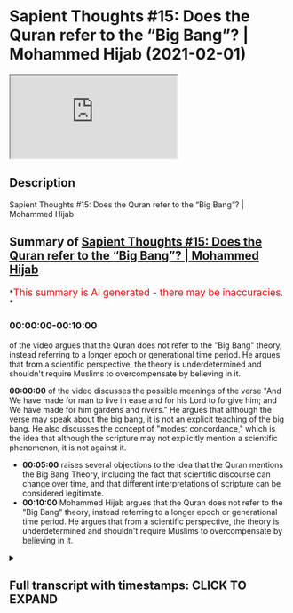 # Sapient Thoughts #15: Does the Quran refer to the “Big Bang”? | Mohammed Hijab (2021-02-01)

<iframe loading='lazy' allow='autoplay' src='https://www.youtube.com/embed/FPZ57LCYLqQ'></iframe>

## Description

Sapient Thoughts #15: Does the Quran refer to the “Big Bang”? | Mohammed Hijab

## Summary of [Sapient Thoughts #15: Does the Quran refer to the “Big Bang”? | Mohammed Hijab](https://www.youtube.com/watch?v=FPZ57LCYLqQ)

*<span style="color:red; font-size:125%">This summary is AI generated - there may be inaccuracies</span>. *

### <a onclick="modifyYTiframeseektime('0')">00:00:00-00:10:00</a>

of the video argues that the Quran does not refer to the "Big Bang" theory, instead referring to a longer epoch or generational time period. He argues that from a scientific perspective, the theory is underdetermined and shouldn't require Muslims to overcompensate by believing in it.

**<a onclick="modifyYTiframeseektime('0')">00:00:00</a>** of the video discusses the possible meanings of the verse "And We have made for man to live in ease and for his Lord to forgive him; and We have made for him gardens and rivers." He argues that although the verse may speak about the big bang, it is not an explicit teaching of the big bang. He also discusses the concept of "modest concordance," which is the idea that although the scripture may not explicitly mention a scientific phenomenon, it is not against it.

* **<a onclick="modifyYTiframeseektime('300')">00:05:00</a>** raises several objections to the idea that the Quran mentions the Big Bang Theory, including the fact that scientific discourse can change over time, and that different interpretations of scripture can be considered legitimate.
* **<a onclick="modifyYTiframeseektime('600')">00:10:00</a>** Mohammed Hijab argues that the Quran does not refer to the "Big Bang" theory, instead referring to a longer epoch or generational time period. He argues that from a scientific perspective, the theory is underdetermined and shouldn't require Muslims to overcompensate by believing in it.

<details><summary><h2>Full transcript with timestamps: CLICK TO EXPAND</h2></summary>

<a onclick="modifyYTiframeseektime('2')">0:00:02</a> Music  
<a onclick="modifyYTiframeseektime('12')">0:00:12</a> and welcome to another episode of  
<a onclick="modifyYTiframeseektime('14')">0:00:14</a> sapient thoughts where we discuss  
<a onclick="modifyYTiframeseektime('15')">0:00:15</a> theo philosophical issues where we  
<a onclick="modifyYTiframeseektime('17')">0:00:17</a> refute those arguments of the detractors  
<a onclick="modifyYTiframeseektime('19')">0:00:19</a> of islam  
<a onclick="modifyYTiframeseektime('20')">0:00:20</a> in addition to making our own arguments  
<a onclick="modifyYTiframeseektime('22')">0:00:22</a> for the veracity of islam  
<a onclick="modifyYTiframeseektime('24')">0:00:24</a> today inshallah we're going to be  
<a onclick="modifyYTiframeseektime('25')">0:00:25</a> talking about the big bang and whether  
<a onclick="modifyYTiframeseektime('27')">0:00:27</a> or not the quran  
<a onclick="modifyYTiframeseektime('28')">0:00:28</a> talks about the big bang or actively  
<a onclick="modifyYTiframeseektime('30')">0:00:30</a> teaches the big bang  
<a onclick="modifyYTiframeseektime('32')">0:00:32</a> and of course this is a ubiquitous kind  
<a onclick="modifyYTiframeseektime('34')">0:00:34</a> of claim that you find  
<a onclick="modifyYTiframeseektime('35')">0:00:35</a> with those who espouse the scientific  
<a onclick="modifyYTiframeseektime('37')">0:00:37</a> miracles narrative  
<a onclick="modifyYTiframeseektime('38')">0:00:38</a> both in the western world in the  
<a onclick="modifyYTiframeseektime('40')">0:00:40</a> english-speaking world and of course the  
<a onclick="modifyYTiframeseektime('42')">0:00:42</a> middle east as well i'm sure in other  
<a onclick="modifyYTiframeseektime('43')">0:00:43</a> parts of the world  
<a onclick="modifyYTiframeseektime('45')">0:00:45</a> that i don't have access to  
<a onclick="modifyYTiframeseektime('46')">0:00:46</a> unfortunately because my language skills  
<a onclick="modifyYTiframeseektime('48')">0:00:48</a> are limited  
<a onclick="modifyYTiframeseektime('49')">0:00:49</a> but let's say let's answer this question  
<a onclick="modifyYTiframeseektime('52')">0:00:52</a> the question of whether the quran or not  
<a onclick="modifyYTiframeseektime('54')">0:00:54</a> actively speaks about the big bang  
<a onclick="modifyYTiframeseektime('56')">0:00:56</a> before we do this though  
<a onclick="modifyYTiframeseektime('57')">0:00:57</a> i think it's very important to note that  
<a onclick="modifyYTiframeseektime('60')">0:01:00</a> here at sapiens institute we think that  
<a onclick="modifyYTiframeseektime('62')">0:01:02</a> the most sophisticated  
<a onclick="modifyYTiframeseektime('64')">0:01:04</a> way of dealing with the quran in in so  
<a onclick="modifyYTiframeseektime('67')">0:01:07</a> much as  
<a onclick="modifyYTiframeseektime('67')">0:01:07</a> it talks about the naturalistic  
<a onclick="modifyYTiframeseektime('69')">0:01:09</a> phenomena of the world  
<a onclick="modifyYTiframeseektime('70')">0:01:10</a> is to apply a multi-layered approach and  
<a onclick="modifyYTiframeseektime('73')">0:01:13</a> this approach really says that the quran  
<a onclick="modifyYTiframeseektime('75')">0:01:15</a> speaks in a simple and concise yet  
<a onclick="modifyYTiframeseektime('77')">0:01:17</a> powerful and rich  
<a onclick="modifyYTiframeseektime('78')">0:01:18</a> way which communicates with different  
<a onclick="modifyYTiframeseektime('81')">0:01:21</a> audiences from  
<a onclick="modifyYTiframeseektime('82')">0:01:22</a> the 7th century all the way through to  
<a onclick="modifyYTiframeseektime('84')">0:01:24</a> the 21st century  
<a onclick="modifyYTiframeseektime('86')">0:01:26</a> and it also says that when we're looking  
<a onclick="modifyYTiframeseektime('88')">0:01:28</a> at verses  
<a onclick="modifyYTiframeseektime('90')">0:01:30</a> when we're looking at verses we need to  
<a onclick="modifyYTiframeseektime('91')">0:01:31</a> allow ambiguities to  
<a onclick="modifyYTiframeseektime('94')">0:01:34</a> to remain as ambiguities in other words  
<a onclick="modifyYTiframeseektime('96')">0:01:36</a> picking one  
<a onclick="modifyYTiframeseektime('98')">0:01:38</a> of many different interpretations and  
<a onclick="modifyYTiframeseektime('99')">0:01:39</a> claiming that this is a scientific  
<a onclick="modifyYTiframeseektime('100')">0:01:40</a> miracle is a limitation  
<a onclick="modifyYTiframeseektime('102')">0:01:42</a> now obviously this method requires or  
<a onclick="modifyYTiframeseektime('104')">0:01:44</a> the multi-layered method requires a  
<a onclick="modifyYTiframeseektime('106')">0:01:46</a> video in its own right it deserves  
<a onclick="modifyYTiframeseektime('108')">0:01:48</a> uh more attention and of course we're  
<a onclick="modifyYTiframeseektime('109')">0:01:49</a> gonna we're gonna do that  
<a onclick="modifyYTiframeseektime('111')">0:01:51</a> but for the purposes of today we're not  
<a onclick="modifyYTiframeseektime('113')">0:01:53</a> going to be  
<a onclick="modifyYTiframeseektime('114')">0:01:54</a> going into much depth uh however there's  
<a onclick="modifyYTiframeseektime('116')">0:01:56</a> one more thing i think  
<a onclick="modifyYTiframeseektime('117')">0:01:57</a> is important to put forward in terms of  
<a onclick="modifyYTiframeseektime('119')">0:01:59</a> conceptual analysis  
<a onclick="modifyYTiframeseektime('121')">0:02:01</a> which is david schatz his conception or  
<a onclick="modifyYTiframeseektime('124')">0:02:04</a> compartmentalization of concordance into  
<a onclick="modifyYTiframeseektime('127')">0:02:07</a> two different types now what is  
<a onclick="modifyYTiframeseektime('128')">0:02:08</a> concordism  
<a onclick="modifyYTiframeseektime('129')">0:02:09</a> concordism loosely defined is uh  
<a onclick="modifyYTiframeseektime('132')">0:02:12</a> the propensity of a scripture whether  
<a onclick="modifyYTiframeseektime('135')">0:02:15</a> it's the bible or the quran or whatever  
<a onclick="modifyYTiframeseektime('137')">0:02:17</a> to be in agreement with science or to  
<a onclick="modifyYTiframeseektime('139')">0:02:19</a> actually actively teach science now  
<a onclick="modifyYTiframeseektime('141')">0:02:21</a> david chats divides it into two  
<a onclick="modifyYTiframeseektime('142')">0:02:22</a> different things  
<a onclick="modifyYTiframeseektime('143')">0:02:23</a> he refers to as bold concordism and  
<a onclick="modifyYTiframeseektime('145')">0:02:25</a> modest concordism  
<a onclick="modifyYTiframeseektime('146')">0:02:26</a> so bold concordism is really the  
<a onclick="modifyYTiframeseektime('149')">0:02:29</a> postulation that the scripture is  
<a onclick="modifyYTiframeseektime('151')">0:02:31</a> actively speaking about said  
<a onclick="modifyYTiframeseektime('153')">0:02:33</a> scientific phenomena and modest  
<a onclick="modifyYTiframeseektime('155')">0:02:35</a> concordism is that the scripture  
<a onclick="modifyYTiframeseektime('156')">0:02:36</a> may not speak about it in such explicit  
<a onclick="modifyYTiframeseektime('159')">0:02:39</a> terms  
<a onclick="modifyYTiframeseektime('159')">0:02:39</a> but indeed uh is not against it in such  
<a onclick="modifyYTiframeseektime('162')">0:02:42</a> explicit terms  
<a onclick="modifyYTiframeseektime('164')">0:02:44</a> whatever said phenomena is i think the  
<a onclick="modifyYTiframeseektime('166')">0:02:46</a> modest concordance position  
<a onclick="modifyYTiframeseektime('168')">0:02:48</a> is much more tenable from a  
<a onclick="modifyYTiframeseektime('170')">0:02:50</a> hermeneutical and executive perspective  
<a onclick="modifyYTiframeseektime('172')">0:02:52</a> now let's move on to this uh this big  
<a onclick="modifyYTiframeseektime('174')">0:02:54</a> bang example and  
<a onclick="modifyYTiframeseektime('176')">0:02:56</a> and look at the verses so obviously this  
<a onclick="modifyYTiframeseektime('178')">0:02:58</a> is chapter number 21 verse number 30  
<a onclick="modifyYTiframeseektime('180')">0:03:00</a> where allah says you know that the unit  
<a onclick="modifyYTiframeseektime('183')">0:03:03</a> the heavens and the earth  
<a onclick="modifyYTiframeseektime('186')">0:03:06</a> they were both one piece so we separated  
<a onclick="modifyYTiframeseektime('188')">0:03:08</a> them this is a loose translation and  
<a onclick="modifyYTiframeseektime('190')">0:03:10</a> it's a very legitimate translation  
<a onclick="modifyYTiframeseektime('192')">0:03:12</a> because if you look at  
<a onclick="modifyYTiframeseektime('193')">0:03:13</a> the exegetes like tabari and even kefir  
<a onclick="modifyYTiframeseektime('195')">0:03:15</a> and  
<a onclick="modifyYTiframeseektime('196')">0:03:16</a> all of these major kind of exegetes of  
<a onclick="modifyYTiframeseektime('198')">0:03:18</a> the past  
<a onclick="modifyYTiframeseektime('199')">0:03:19</a> and obviously also the arabic language  
<a onclick="modifyYTiframeseektime('202')">0:03:22</a> and  
<a onclick="modifyYTiframeseektime('203')">0:03:23</a> literally just means for something to be  
<a onclick="modifyYTiframeseektime('206')">0:03:26</a> together  
<a onclick="modifyYTiframeseektime('207')">0:03:27</a> and for them to be separated however  
<a onclick="modifyYTiframeseektime('210')">0:03:30</a> when you look at what these exegetes say  
<a onclick="modifyYTiframeseektime('211')">0:03:31</a> they do actually  
<a onclick="modifyYTiframeseektime('214')">0:03:34</a> expound on different types of meaning so  
<a onclick="modifyYTiframeseektime('216')">0:03:36</a> for example yes it does say that the  
<a onclick="modifyYTiframeseektime('218')">0:03:38</a> heavens and the earth were together and  
<a onclick="modifyYTiframeseektime('219')">0:03:39</a> then we cleared them asunder or have we  
<a onclick="modifyYTiframeseektime('221')">0:03:41</a> separated them or whatever you want to  
<a onclick="modifyYTiframeseektime('223')">0:03:43</a> translate it but they also say  
<a onclick="modifyYTiframeseektime('226')">0:03:46</a> that this could mean that this is when  
<a onclick="modifyYTiframeseektime('228')">0:03:48</a> the uh  
<a onclick="modifyYTiframeseektime('229')">0:03:49</a> the same or the skies started to rain  
<a onclick="modifyYTiframeseektime('232')">0:03:52</a> and when the  
<a onclick="modifyYTiframeseektime('233')">0:03:53</a> uh grounds started to produce vegetation  
<a onclick="modifyYTiframeseektime('236')">0:03:56</a> this is another exegesis that is  
<a onclick="modifyYTiframeseektime('238')">0:03:58</a> of the same verse and many of the salaf  
<a onclick="modifyYTiframeseektime('240')">0:04:00</a> and many of those medieval commentators  
<a onclick="modifyYTiframeseektime('242')">0:04:02</a> took this as the as the primary meaning  
<a onclick="modifyYTiframeseektime('244')">0:04:04</a> in fact and that is why  
<a onclick="modifyYTiframeseektime('246')">0:04:06</a> uh the next verse talks about we have  
<a onclick="modifyYTiframeseektime('248')">0:04:08</a> made for more to every living thing that  
<a onclick="modifyYTiframeseektime('249')">0:04:09</a> says it makes more sense in that sense  
<a onclick="modifyYTiframeseektime('251')">0:04:11</a> but we will leave both of those  
<a onclick="modifyYTiframeseektime('253')">0:04:13</a> interpretations as valid interpretations  
<a onclick="modifyYTiframeseektime('256')">0:04:16</a> now those interpretations and more have  
<a onclick="modifyYTiframeseektime('259')">0:04:19</a> been said about this verse  
<a onclick="modifyYTiframeseektime('260')">0:04:20</a> so to choose one of them are we  
<a onclick="modifyYTiframeseektime('262')">0:04:22</a> justified in choosing one of them  
<a onclick="modifyYTiframeseektime('264')">0:04:24</a> because the  
<a onclick="modifyYTiframeseektime('264')">0:04:24</a> dominant scientific theory of the day  
<a onclick="modifyYTiframeseektime('268')">0:04:28</a> is espouses or is closer to that one of  
<a onclick="modifyYTiframeseektime('271')">0:04:31</a> them  
<a onclick="modifyYTiframeseektime('272')">0:04:32</a> i think we should be more reserved and  
<a onclick="modifyYTiframeseektime('274')">0:04:34</a> conservative with this because quite  
<a onclick="modifyYTiframeseektime('275')">0:04:35</a> frankly  
<a onclick="modifyYTiframeseektime('276')">0:04:36</a> of all the different kinds of sciences  
<a onclick="modifyYTiframeseektime('278')">0:04:38</a> that are out there you could argue  
<a onclick="modifyYTiframeseektime('279')">0:04:39</a> making  
<a onclick="modifyYTiframeseektime('280')">0:04:40</a> a strong argument that physics and  
<a onclick="modifyYTiframeseektime('282')">0:04:42</a> especially astronomy is the most  
<a onclick="modifyYTiframeseektime('284')">0:04:44</a> volatile in terms of change i mean  
<a onclick="modifyYTiframeseektime('286')">0:04:46</a> paradigm shifts  
<a onclick="modifyYTiframeseektime('287')">0:04:47</a> we know not only the newtonian to  
<a onclick="modifyYTiframeseektime('289')">0:04:49</a> einsteinian shift but all kinds of  
<a onclick="modifyYTiframeseektime('291')">0:04:51</a> theories have been  
<a onclick="modifyYTiframeseektime('292')">0:04:52</a> elaborated upon in the last hundred  
<a onclick="modifyYTiframeseektime('294')">0:04:54</a> years in science and astronomy i mean  
<a onclick="modifyYTiframeseektime('296')">0:04:56</a> string theory oscillating universe  
<a onclick="modifyYTiframeseektime('298')">0:04:58</a> eternal universes i mean you can see  
<a onclick="modifyYTiframeseektime('300')">0:05:00</a> from the from the writings of some of  
<a onclick="modifyYTiframeseektime('302')">0:05:02</a> the  
<a onclick="modifyYTiframeseektime('302')">0:05:02</a> most prominent scientists that we have  
<a onclick="modifyYTiframeseektime('303')">0:05:03</a> like roger penrose for example and in 10  
<a onclick="modifyYTiframeseektime('306')">0:05:06</a> or 20 years he changes his mind on very  
<a onclick="modifyYTiframeseektime('308')">0:05:08</a> foundational issues when it comes to  
<a onclick="modifyYTiframeseektime('309')">0:05:09</a> cosmology  
<a onclick="modifyYTiframeseektime('310')">0:05:10</a> therefore to pin you know a verse in the  
<a onclick="modifyYTiframeseektime('313')">0:05:13</a> quran  
<a onclick="modifyYTiframeseektime('314')">0:05:14</a> on the changing and courageable and  
<a onclick="modifyYTiframeseektime('319')">0:05:19</a> moving if you like scientific discourse  
<a onclick="modifyYTiframeseektime('322')">0:05:22</a> i think is quite dangerous because  
<a onclick="modifyYTiframeseektime('323')">0:05:23</a> what if in 50 years in 70 years or 100  
<a onclick="modifyYTiframeseektime('326')">0:05:26</a> years  
<a onclick="modifyYTiframeseektime('327')">0:05:27</a> the dominant cosmology is different and  
<a onclick="modifyYTiframeseektime('330')">0:05:30</a> that is a  
<a onclick="modifyYTiframeseektime('330')">0:05:30</a> very plausible scientific possibility  
<a onclick="modifyYTiframeseektime('333')">0:05:33</a> it's extremely plausible for the  
<a onclick="modifyYTiframeseektime('335')">0:05:35</a> dominant  
<a onclick="modifyYTiframeseektime('336')">0:05:36</a> cosmology to have shifted and for this  
<a onclick="modifyYTiframeseektime('338')">0:05:38</a> reason this for me defines another  
<a onclick="modifyYTiframeseektime('340')">0:05:40</a> limitation of saying that the quran  
<a onclick="modifyYTiframeseektime('342')">0:05:42</a> talks about the big bang theory  
<a onclick="modifyYTiframeseektime('344')">0:05:44</a> which is that okay if you if you're  
<a onclick="modifyYTiframeseektime('346')">0:05:46</a> saying this today let's see if you  
<a onclick="modifyYTiframeseektime('348')">0:05:48</a> remain consistent  
<a onclick="modifyYTiframeseektime('348')">0:05:48</a> maybe if your grandchildren remain  
<a onclick="modifyYTiframeseektime('350')">0:05:50</a> consistent that have the same  
<a onclick="modifyYTiframeseektime('352')">0:05:52</a> methodology where all of these western  
<a onclick="modifyYTiframeseektime('355')">0:05:55</a> scientists  
<a onclick="modifyYTiframeseektime('356')">0:05:56</a> are now changing their mind and it  
<a onclick="modifyYTiframeseektime('358')">0:05:58</a> becomes an oscillating theory  
<a onclick="modifyYTiframeseektime('359')">0:05:59</a> and then maybe you go to another  
<a onclick="modifyYTiframeseektime('361')">0:06:01</a> interpretation but this movement  
<a onclick="modifyYTiframeseektime('364')">0:06:04</a> of science and also the fact that there  
<a onclick="modifyYTiframeseektime('365')">0:06:05</a> are different interpretations  
<a onclick="modifyYTiframeseektime('368')">0:06:08</a> kind of says to me that we shouldn't be  
<a onclick="modifyYTiframeseektime('370')">0:06:10</a> cherry-picking verses and trying to make  
<a onclick="modifyYTiframeseektime('372')">0:06:12</a> them match  
<a onclick="modifyYTiframeseektime('373')">0:06:13</a> you know the interpretations match with  
<a onclick="modifyYTiframeseektime('374')">0:06:14</a> modern-day scientific phenomena  
<a onclick="modifyYTiframeseektime('376')">0:06:16</a> because if we do that we're actually  
<a onclick="modifyYTiframeseektime('378')">0:06:18</a> outlining a failed  
<a onclick="modifyYTiframeseektime('380')">0:06:20</a> hermeneutic and we are actually  
<a onclick="modifyYTiframeseektime('382')">0:06:22</a> justifying for those  
<a onclick="modifyYTiframeseektime('384')">0:06:24</a> individuals who are attacking islam the  
<a onclick="modifyYTiframeseektime('386')">0:06:26</a> detractors of islam  
<a onclick="modifyYTiframeseektime('387')">0:06:27</a> who use one of many interpretations  
<a onclick="modifyYTiframeseektime('390')">0:06:30</a> which might be unscientific and  
<a onclick="modifyYTiframeseektime('391')">0:06:31</a> legitimate through the language  
<a onclick="modifyYTiframeseektime('393')">0:06:33</a> that this is a legitimate recourse so if  
<a onclick="modifyYTiframeseektime('396')">0:06:36</a> we're saying that we will  
<a onclick="modifyYTiframeseektime('397')">0:06:37</a> we'll take one of many different  
<a onclick="modifyYTiframeseektime('398')">0:06:38</a> interpretations and now we're going to  
<a onclick="modifyYTiframeseektime('399')">0:06:39</a> elaborate upon that  
<a onclick="modifyYTiframeseektime('401')">0:06:41</a> then that what that does is it opens a  
<a onclick="modifyYTiframeseektime('402')">0:06:42</a> can of worms because now  
<a onclick="modifyYTiframeseektime('404')">0:06:44</a> the uh the detractor or anti-muslim  
<a onclick="modifyYTiframeseektime('406')">0:06:46</a> apologist is well  
<a onclick="modifyYTiframeseektime('408')">0:06:48</a> justified in saying that according to  
<a onclick="modifyYTiframeseektime('409')">0:06:49</a> the quran the heaven oh sorry the earth  
<a onclick="modifyYTiframeseektime('412')">0:06:52</a> was created before the heaven for  
<a onclick="modifyYTiframeseektime('413')">0:06:53</a> example  
<a onclick="modifyYTiframeseektime('414')">0:06:54</a> and this is the opinion of this person  
<a onclick="modifyYTiframeseektime('415')">0:06:55</a> and that that person  
<a onclick="modifyYTiframeseektime('417')">0:06:57</a> will will come back and say well hold on  
<a onclick="modifyYTiframeseektime('418')">0:06:58</a> the opinion of the other person and that  
<a onclick="modifyYTiframeseektime('419')">0:06:59</a> person  
<a onclick="modifyYTiframeseektime('420')">0:07:00</a> is opposite to that well they'll say  
<a onclick="modifyYTiframeseektime('422')">0:07:02</a> well hold on you have justified to  
<a onclick="modifyYTiframeseektime('424')">0:07:04</a> yourself  
<a onclick="modifyYTiframeseektime('425')">0:07:05</a> taking an ambiguous verse and and saying  
<a onclick="modifyYTiframeseektime('428')">0:07:08</a> that it means this  
<a onclick="modifyYTiframeseektime('429')">0:07:09</a> when there are these other alternate  
<a onclick="modifyYTiframeseektime('430')">0:07:10</a> linguistic alternatives and exegetical  
<a onclick="modifyYTiframeseektime('432')">0:07:12</a> alternatives  
<a onclick="modifyYTiframeseektime('433')">0:07:13</a> so why are we not within our rights to  
<a onclick="modifyYTiframeseektime('436')">0:07:16</a> choose unscientific  
<a onclick="modifyYTiframeseektime('437')">0:07:17</a> interpretations and say this is what it  
<a onclick="modifyYTiframeseektime('439')">0:07:19</a> means well in fact this  
<a onclick="modifyYTiframeseektime('441')">0:07:21</a> whole idea of using ambiguous verses  
<a onclick="modifyYTiframeseektime('444')">0:07:24</a> which have more than one interpretation  
<a onclick="modifyYTiframeseektime('446')">0:07:26</a> and running with it is exactly the  
<a onclick="modifyYTiframeseektime('448')">0:07:28</a> opposite  
<a onclick="modifyYTiframeseektime('449')">0:07:29</a> exactly the opposite of what allah tells  
<a onclick="modifyYTiframeseektime('451')">0:07:31</a> us  
<a onclick="modifyYTiframeseektime('457')">0:07:37</a> that there are this chapter three verse  
<a onclick="modifyYTiframeseektime('458')">0:07:38</a> seven it says that this book has  
<a onclick="modifyYTiframeseektime('460')">0:07:40</a> verses which are foundational and others  
<a onclick="modifyYTiframeseektime('462')">0:07:42</a> which  
<a onclick="modifyYTiframeseektime('467')">0:07:47</a> for those people who have swerving in  
<a onclick="modifyYTiframeseektime('469')">0:07:49</a> their hearts or some kind of deviance in  
<a onclick="modifyYTiframeseektime('471')">0:07:51</a> their hearts they will choose  
<a onclick="modifyYTiframeseektime('473')">0:07:53</a> yes those interpretations that they  
<a onclick="modifyYTiframeseektime('477')">0:07:57</a> which are ambiguous and they don't know  
<a onclick="modifyYTiframeseektime('479')">0:07:59</a> what the the verse goes on to say they  
<a onclick="modifyYTiframeseektime('481')">0:08:01</a> don't know what these interpret no one  
<a onclick="modifyYTiframeseektime('482')">0:08:02</a> knows  
<a onclick="modifyYTiframeseektime('483')">0:08:03</a> what these the interpretation actually  
<a onclick="modifyYTiframeseektime('485')">0:08:05</a> definitely definitively means except for  
<a onclick="modifyYTiframeseektime('487')">0:08:07</a> allah  
<a onclick="modifyYTiframeseektime('487')">0:08:07</a> and some say well also those who are  
<a onclick="modifyYTiframeseektime('490')">0:08:10</a> very  
<a onclick="modifyYTiframeseektime('490')">0:08:10</a> grounded in knowledge and some say no  
<a onclick="modifyYTiframeseektime('493')">0:08:13</a> not even those because the sentence  
<a onclick="modifyYTiframeseektime('494')">0:08:14</a> starts  
<a onclick="modifyYTiframeseektime('495')">0:08:15</a> and that's another discussion but the  
<a onclick="modifyYTiframeseektime('496')">0:08:16</a> idea is that choosing one of many  
<a onclick="modifyYTiframeseektime('498')">0:08:18</a> different  
<a onclick="modifyYTiframeseektime('499')">0:08:19</a> interpretations and insisting that this  
<a onclick="modifyYTiframeseektime('501')">0:08:21</a> is what the quran says  
<a onclick="modifyYTiframeseektime('503')">0:08:23</a> is not the the sophisticated  
<a onclick="modifyYTiframeseektime('505')">0:08:25</a> hermeneutical method  
<a onclick="modifyYTiframeseektime('506')">0:08:26</a> and in fact it can go into what  
<a onclick="modifyYTiframeseektime('510')">0:08:30</a> you may say about allah which you don't  
<a onclick="modifyYTiframeseektime('512')">0:08:32</a> know it may go into that  
<a onclick="modifyYTiframeseektime('514')">0:08:34</a> or it could go into what the prophet  
<a onclick="modifyYTiframeseektime('515')">0:08:35</a> says  
<a onclick="modifyYTiframeseektime('518')">0:08:38</a> whoever lies about me intentionally then  
<a onclick="modifyYTiframeseektime('520')">0:08:40</a> let him prepare his sea in the hell fire  
<a onclick="modifyYTiframeseektime('522')">0:08:42</a> where you know that there are other  
<a onclick="modifyYTiframeseektime('523')">0:08:43</a> interpretations but you're intentionally  
<a onclick="modifyYTiframeseektime('525')">0:08:45</a> choosing one  
<a onclick="modifyYTiframeseektime('526')">0:08:46</a> so you can fit it with a particular  
<a onclick="modifyYTiframeseektime('527')">0:08:47</a> narrative and so this is problematic so  
<a onclick="modifyYTiframeseektime('531')">0:08:51</a> from all of those perspectives and that  
<a onclick="modifyYTiframeseektime('533')">0:08:53</a> you have  
<a onclick="modifyYTiframeseektime('534')">0:08:54</a> changing science that it's a  
<a onclick="modifyYTiframeseektime('536')">0:08:56</a> cherry-picking approach  
<a onclick="modifyYTiframeseektime('537')">0:08:57</a> that you know it's limited and you know  
<a onclick="modifyYTiframeseektime('540')">0:09:00</a> you could even say one of the possible  
<a onclick="modifyYTiframeseektime('541')">0:09:01</a> assumptions i'm not saying it's a  
<a onclick="modifyYTiframeseektime('542')">0:09:02</a> definitive or something  
<a onclick="modifyYTiframeseektime('543')">0:09:03</a> is that if it is talking about the big  
<a onclick="modifyYTiframeseektime('545')">0:09:05</a> bang if let's say that chapter 21 verse  
<a onclick="modifyYTiframeseektime('548')">0:09:08</a> number 30  
<a onclick="modifyYTiframeseektime('548')">0:09:08</a> is talking about the big bang if it is  
<a onclick="modifyYTiframeseektime('551')">0:09:11</a> talking about the big bang  
<a onclick="modifyYTiframeseektime('552')">0:09:12</a> does that mean to say that those people  
<a onclick="modifyYTiframeseektime('554')">0:09:14</a> in the 7th century who had no knowledge  
<a onclick="modifyYTiframeseektime('556')">0:09:16</a> of astronomy  
<a onclick="modifyYTiframeseektime('556')">0:09:16</a> would have had this verse or the meaning  
<a onclick="modifyYTiframeseektime('559')">0:09:19</a> of this veil to them  
<a onclick="modifyYTiframeseektime('560')">0:09:20</a> like they wouldn't understand the  
<a onclick="modifyYTiframeseektime('562')">0:09:22</a> implications of the big bang and so this  
<a onclick="modifyYTiframeseektime('564')">0:09:24</a> verse would  
<a onclick="modifyYTiframeseektime('564')">0:09:24</a> be meaningless or very very close to  
<a onclick="modifyYTiframeseektime('567')">0:09:27</a> being meaningless to them  
<a onclick="modifyYTiframeseektime('568')">0:09:28</a> so that would be a yani this this could  
<a onclick="modifyYTiframeseektime('571')">0:09:31</a> be something which is also damaging  
<a onclick="modifyYTiframeseektime('573')">0:09:33</a> the truth of the matter is this verse  
<a onclick="modifyYTiframeseektime('575')">0:09:35</a> does indicate to us that there was some  
<a onclick="modifyYTiframeseektime('577')">0:09:37</a> kind of separation  
<a onclick="modifyYTiframeseektime('578')">0:09:38</a> but we don't know allah what exactly  
<a onclick="modifyYTiframeseektime('580')">0:09:40</a> cosmologically it's talking  
<a onclick="modifyYTiframeseektime('582')">0:09:42</a> about and similarly  
<a onclick="modifyYTiframeseektime('586')">0:09:46</a> you know the the heaven we have in  
<a onclick="modifyYTiframeseektime('588')">0:09:48</a> chapter 51 of the quran the heaven we  
<a onclick="modifyYTiframeseektime('589')">0:09:49</a> have created it with power  
<a onclick="modifyYTiframeseektime('591')">0:09:51</a> and we we are steadily expanding it now  
<a onclick="modifyYTiframeseektime('593')">0:09:53</a> yes there are some people  
<a onclick="modifyYTiframeseektime('595')">0:09:55</a> even terribly that i've looked at the  
<a onclick="modifyYTiframeseektime('597')">0:09:57</a> tephasia in the exegetes that say that  
<a onclick="modifyYTiframeseektime('599')">0:09:59</a> uh musayan does mean expanding there are  
<a onclick="modifyYTiframeseektime('602')">0:10:02</a> some tabernacles who say that  
<a onclick="modifyYTiframeseektime('604')">0:10:04</a> like for example abdul rahman ibn zaid  
<a onclick="modifyYTiframeseektime('606')">0:10:06</a> even islam and i've read this in  
<a onclick="modifyYTiframeseektime('608')">0:10:08</a> uh even jose's kittep  
<a onclick="modifyYTiframeseektime('613')">0:10:13</a> and so this is definitely represented in  
<a onclick="modifyYTiframeseektime('614')">0:10:14</a> the literature i'm not taking that away  
<a onclick="modifyYTiframeseektime('616')">0:10:16</a> from  
<a onclick="modifyYTiframeseektime('617')">0:10:17</a> from that however there's a few issues  
<a onclick="modifyYTiframeseektime('619')">0:10:19</a> it says  
<a onclick="modifyYTiframeseektime('622')">0:10:22</a> dunya for example and we know and we've  
<a onclick="modifyYTiframeseektime('624')">0:10:24</a> talked about this in other episodes that  
<a onclick="modifyYTiframeseektime('626')">0:10:26</a> means all that isn't all that is above  
<a onclick="modifyYTiframeseektime('628')">0:10:28</a> and so this does not necessitate that  
<a onclick="modifyYTiframeseektime('630')">0:10:30</a> it's just a worldly dunya  
<a onclick="modifyYTiframeseektime('632')">0:10:32</a> that we associate with the universe so  
<a onclick="modifyYTiframeseektime('634')">0:10:34</a> this might be talking about something  
<a onclick="modifyYTiframeseektime('635')">0:10:35</a> which is completely  
<a onclick="modifyYTiframeseektime('636')">0:10:36</a> above and beyond our understanding  
<a onclick="modifyYTiframeseektime('638')">0:10:38</a> because we haven't even  
<a onclick="modifyYTiframeseektime('639')">0:10:39</a> accessed the other six heavens for  
<a onclick="modifyYTiframeseektime('641')">0:10:41</a> example and it could be talking  
<a onclick="modifyYTiframeseektime('643')">0:10:43</a> something above the six heavens because  
<a onclick="modifyYTiframeseektime('644')">0:10:44</a> sama  
<a onclick="modifyYTiframeseektime('645')">0:10:45</a> could involve the kursi and technically  
<a onclick="modifyYTiframeseektime('647')">0:10:47</a> so why are we getting ourselves okay  
<a onclick="modifyYTiframeseektime('649')">0:10:49</a> it's talking about the expanding  
<a onclick="modifyYTiframeseektime('650')">0:10:50</a> universe for sure  
<a onclick="modifyYTiframeseektime('651')">0:10:51</a> we don't know allah if it's talking  
<a onclick="modifyYTiframeseektime('653')">0:10:53</a> about the expanding universe for sure  
<a onclick="modifyYTiframeseektime('655')">0:10:55</a> because  
<a onclick="modifyYTiframeseektime('655')">0:10:55</a> quite frankly the majority of exegete  
<a onclick="modifyYTiframeseektime('657')">0:10:57</a> says  
<a onclick="modifyYTiframeseektime('663')">0:11:03</a> we're able to do so allah we created the  
<a onclick="modifyYTiframeseektime('666')">0:11:06</a> heaven with power and we were able to do  
<a onclick="modifyYTiframeseektime('667')">0:11:07</a> so  
<a onclick="modifyYTiframeseektime('668')">0:11:08</a> and there's no contradiction between the  
<a onclick="modifyYTiframeseektime('669')">0:11:09</a> two meanings and yes it could mean both  
<a onclick="modifyYTiframeseektime('671')">0:11:11</a> but to insist it's talking about the  
<a onclick="modifyYTiframeseektime('673')">0:11:13</a> expanding universe in redshift  
<a onclick="modifyYTiframeseektime('674')">0:11:14</a> i think it's a bit uh is a bit much and  
<a onclick="modifyYTiframeseektime('677')">0:11:17</a> if you do insist it's definitely talking  
<a onclick="modifyYTiframeseektime('679')">0:11:19</a> about this and this is how we should  
<a onclick="modifyYTiframeseektime('680')">0:11:20</a> understand the verse  
<a onclick="modifyYTiframeseektime('681')">0:11:21</a> then once again the cherry-picking  
<a onclick="modifyYTiframeseektime('682')">0:11:22</a> approach and the inconsistencies of it  
<a onclick="modifyYTiframeseektime('685')">0:11:25</a> you'd have to  
<a onclick="modifyYTiframeseektime('685')">0:11:25</a> afford for the hasam for the  
<a onclick="modifyYTiframeseektime('687')">0:11:27</a> interlocutor which in this case will be  
<a onclick="modifyYTiframeseektime('689')">0:11:29</a> the anti-muslim  
<a onclick="modifyYTiframeseektime('690')">0:11:30</a> apologist who's going to use  
<a onclick="modifyYTiframeseektime('692')">0:11:32</a> unscientific interpretations in much the  
<a onclick="modifyYTiframeseektime('693')">0:11:33</a> same way  
<a onclick="modifyYTiframeseektime('694')">0:11:34</a> as you're using scientific ones so what  
<a onclick="modifyYTiframeseektime('696')">0:11:36</a> needs to be done here is we need to  
<a onclick="modifyYTiframeseektime('698')">0:11:38</a> remain consistent and we need to  
<a onclick="modifyYTiframeseektime('701')">0:11:41</a> understand the limits  
<a onclick="modifyYTiframeseektime('702')">0:11:42</a> of of using this kind of uh evidence  
<a onclick="modifyYTiframeseektime('705')">0:11:45</a> and what quite frankly in the last 20 or  
<a onclick="modifyYTiframeseektime('707')">0:11:47</a> 30 years we've seen the the strengths  
<a onclick="modifyYTiframeseektime('708')">0:11:48</a> and uh  
<a onclick="modifyYTiframeseektime('709')">0:11:49</a> weaknesses of this the advantages and  
<a onclick="modifyYTiframeseektime('711')">0:11:51</a> disadvantages the advantages if you  
<a onclick="modifyYTiframeseektime('713')">0:11:53</a> from a dower perspective quite frankly  
<a onclick="modifyYTiframeseektime('714')">0:11:54</a> if you try and bring people into islam  
<a onclick="modifyYTiframeseektime('716')">0:11:56</a> because of this  
<a onclick="modifyYTiframeseektime('716')">0:11:56</a> those people that you bring into islam  
<a onclick="modifyYTiframeseektime('718')">0:11:58</a> because of this will be most affected by  
<a onclick="modifyYTiframeseektime('720')">0:12:00</a> the anti-islamic apologists  
<a onclick="modifyYTiframeseektime('722')">0:12:02</a> when they provide for them for for them  
<a onclick="modifyYTiframeseektime('725')">0:12:05</a> equal or similar types of argumentation  
<a onclick="modifyYTiframeseektime('727')">0:12:07</a> using equal or similar  
<a onclick="modifyYTiframeseektime('729')">0:12:09</a> uh methods and so it could  
<a onclick="modifyYTiframeseektime('732')">0:12:12</a> and we have seen and we have the  
<a onclick="modifyYTiframeseektime('733')">0:12:13</a> evidence that it could increase apostasy  
<a onclick="modifyYTiframeseektime('735')">0:12:15</a> for those particular individuals  
<a onclick="modifyYTiframeseektime('737')">0:12:17</a> who have been convinced of islam because  
<a onclick="modifyYTiframeseektime('739')">0:12:19</a> of that reason so one has to  
<a onclick="modifyYTiframeseektime('740')">0:12:20</a> exercise extreme caution here and they  
<a onclick="modifyYTiframeseektime('743')">0:12:23</a> have to be consistent  
<a onclick="modifyYTiframeseektime('744')">0:12:24</a> and they have and they have to do  
<a onclick="modifyYTiframeseektime('745')">0:12:25</a> justice to the quran and leave that  
<a onclick="modifyYTiframeseektime('747')">0:12:27</a> which is ambiguous as ambiguous  
<a onclick="modifyYTiframeseektime('749')">0:12:29</a> and speak with um speak with  
<a onclick="modifyYTiframeseektime('753')">0:12:33</a> with a sophisticated tongue not when  
<a onclick="modifyYTiframeseektime('755')">0:12:35</a> when when it's an ambiguous verse  
<a onclick="modifyYTiframeseektime('757')">0:12:37</a> because  
<a onclick="modifyYTiframeseektime('757')">0:12:37</a> no one knows really what this verse  
<a onclick="modifyYTiframeseektime('759')">0:12:39</a> exactly is talking about  
<a onclick="modifyYTiframeseektime('760')">0:12:40</a> and i hope that answers the question but  
<a onclick="modifyYTiframeseektime('763')">0:12:43</a> finally i will say as  
<a onclick="modifyYTiframeseektime('764')">0:12:44</a> muslims can we believe in the big bang  
<a onclick="modifyYTiframeseektime('765')">0:12:45</a> and can we believe in the expanding  
<a onclick="modifyYTiframeseektime('767')">0:12:47</a> universe  
<a onclick="modifyYTiframeseektime('768')">0:12:48</a> and redshift in the beginning of the  
<a onclick="modifyYTiframeseektime('769')">0:12:49</a> universe absolutely i don't see any  
<a onclick="modifyYTiframeseektime('770')">0:12:50</a> problem with that and in other  
<a onclick="modifyYTiframeseektime('772')">0:12:52</a> videos you see that we're talking about  
<a onclick="modifyYTiframeseektime('773')">0:12:53</a> for example the the days meaning  
<a onclick="modifyYTiframeseektime('775')">0:12:55</a> something which is longer  
<a onclick="modifyYTiframeseektime('777')">0:12:57</a> an epoch or generational time period so  
<a onclick="modifyYTiframeseektime('779')">0:12:59</a> it doesn't need to mean  
<a onclick="modifyYTiframeseektime('780')">0:13:00</a> a 24-hour period so from those  
<a onclick="modifyYTiframeseektime('782')">0:13:02</a> perspectives i see no harm  
<a onclick="modifyYTiframeseektime('784')">0:13:04</a> in believing the big bang theory so long  
<a onclick="modifyYTiframeseektime('785')">0:13:05</a> as you believe that allah is the one who  
<a onclick="modifyYTiframeseektime('787')">0:13:07</a> created or  
<a onclick="modifyYTiframeseektime('788')">0:13:08</a> who initiated it yeah i don't see any  
<a onclick="modifyYTiframeseektime('791')">0:13:11</a> issue with believing it so long as allah  
<a onclick="modifyYTiframeseektime('793')">0:13:13</a> is the orchestrator of it  
<a onclick="modifyYTiframeseektime('794')">0:13:14</a> and he is this is part of his hulk but  
<a onclick="modifyYTiframeseektime('796')">0:13:16</a> you should from a scientific perspective  
<a onclick="modifyYTiframeseektime('799')">0:13:19</a> be a little bit more less eager and a  
<a onclick="modifyYTiframeseektime('802')">0:13:22</a> bit more  
<a onclick="modifyYTiframeseektime('803')">0:13:23</a> use the word agnostic really because we  
<a onclick="modifyYTiframeseektime('804')">0:13:24</a> don't know for sure how far  
<a onclick="modifyYTiframeseektime('806')">0:13:26</a> this big bang theory is uh  
<a onclick="modifyYTiframeseektime('809')">0:13:29</a> is true because quite frankly it's  
<a onclick="modifyYTiframeseektime('811')">0:13:31</a> underdetermined from a  
<a onclick="modifyYTiframeseektime('813')">0:13:33</a> philosophy of science perspective  
<a onclick="modifyYTiframeseektime('814')">0:13:34</a> there's like maybe 16 or 17  
<a onclick="modifyYTiframeseektime('817')">0:13:37</a> differing models with very similar  
<a onclick="modifyYTiframeseektime('819')">0:13:39</a> epistemic weight  
<a onclick="modifyYTiframeseektime('820')">0:13:40</a> and so this under determination should  
<a onclick="modifyYTiframeseektime('822')">0:13:42</a> allow us to realize  
<a onclick="modifyYTiframeseektime('824')">0:13:44</a> that from an islamic perspective of vani  
<a onclick="modifyYTiframeseektime('826')">0:13:46</a> and it's not  
<a onclick="modifyYTiframeseektime('827')">0:13:47</a> qatari and therefore we should not uh  
<a onclick="modifyYTiframeseektime('830')">0:13:50</a> which means it's  
<a onclick="modifyYTiframeseektime('831')">0:13:51</a> speculative and it's not something which  
<a onclick="modifyYTiframeseektime('832')">0:13:52</a> is certain  
<a onclick="modifyYTiframeseektime('834')">0:13:54</a> uh and so we shouldn't need to feel the  
<a onclick="modifyYTiframeseektime('837')">0:13:57</a> need to really  
<a onclick="modifyYTiframeseektime('838')">0:13:58</a> uh overcompensate here with this issue  
<a onclick="modifyYTiframeseektime('840')">0:14:00</a> and i hope it answers the question of  
<a onclick="modifyYTiframeseektime('841')">0:14:01</a> salaam alaikum  
<a onclick="modifyYTiframeseektime('845')">0:14:05</a> Music  
</details>
